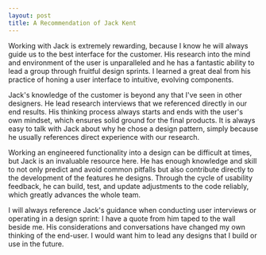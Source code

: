 ```yaml
---
layout: post
title: A Recommendation of Jack Kent
---
```


Working with Jack is extremely rewarding, because I know he will always guide us to the best interface for the customer. His research into the mind and environment of the user is unparalleled and he has a fantastic ability to lead a group through fruitful design sprints. I learned a great deal from his practice of honing a user interface to intuitive, evolving components.

Jack's knowledge of the customer is beyond any that I've seen in other designers. He lead research interviews that we referenced directly in our end results. His thinking process always starts and ends with the user's own mindset, which ensures solid ground for the final products. It is always easy to talk with Jack about why he chose a design pattern, simply because he usually references direct experience with our research.

Working an engineered functionality into a design can be difficult at times, but Jack is an invaluable resource here. He has enough knowledge and skill to not only predict and avoid common pitfalls but also contribute directly to the development of the features he designs. Through the cycle of usability feedback, he can build, test, and update adjustments to the code reliably, which greatly advances the whole team.

I will always reference Jack's guidance when conducting user interviews or operating in a design sprint: I have a quote from him taped to the wall beside me. His considerations and conversations have changed my own thinking of the end-user. I would want him to lead any designs that I build or use in the future. 
